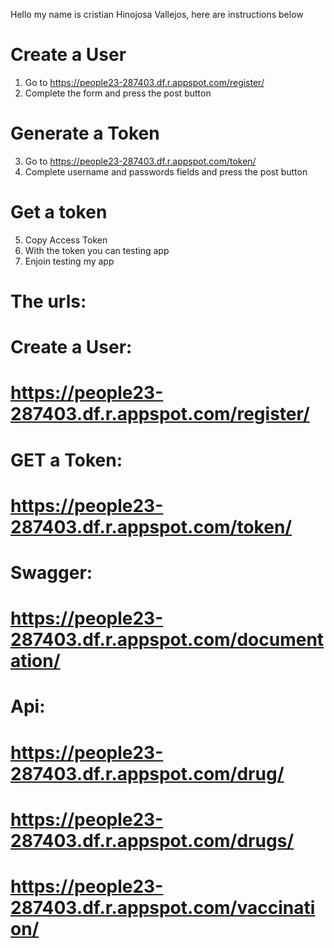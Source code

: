 Hello my name is cristian Hinojosa Vallejos, here are instructions below
# Create a User 
1)  Go to https://people23-287403.df.r.appspot.com/register/
2)  Complete the form and press the post button
# Generate a Token  
3)  Go to https://people23-287403.df.r.appspot.com/token/
4)  Complete username and passwords fields and press the post button
# Get a token
5) Copy Access Token
6) With  the token you can testing app
7) Enjoin testing my app

#  The urls:
#  Create a User:
#  https://people23-287403.df.r.appspot.com/register/
#  GET a Token: 
#  https://people23-287403.df.r.appspot.com/token/
#  Swagger:
#  https://people23-287403.df.r.appspot.com/documentation/
#  Api:
#  https://people23-287403.df.r.appspot.com/drug/
#  https://people23-287403.df.r.appspot.com/drugs/
#  https://people23-287403.df.r.appspot.com/vaccination/
